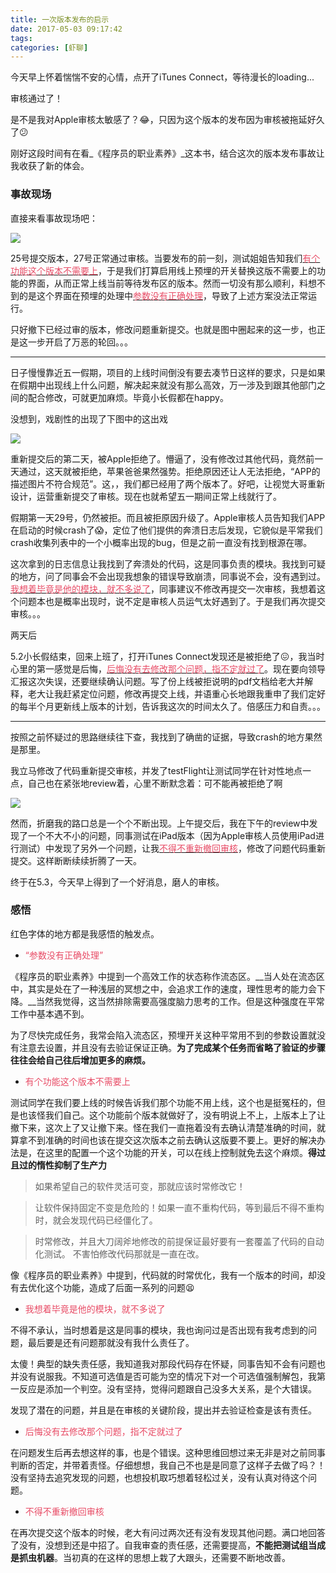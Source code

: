 ```yaml
---
title: 一次版本发布的启示
date: 2017-05-03 09:17:42
tags:
categories: [虾聊]
---
```


今天早上怀着惴惴不安的心情，点开了iTunes Connect，等待漫长的loading...

审核通过了！

是不是我对Apple审核太敏感了？😂，只因为这个版本的发布因为审核被拖延好久了😕

刚好这段时间有在看_《程序员的职业素养》_这本书，结合这次的版本发布事故让我收获了新的体会。

<!--more-->

### 事故现场

直接来看事故现场吧：

![](http://qiniu.huyangjie.cn/coldreading/jpg/iTunes_Connect1.png-bigblog)

25号提交版本，27号正常通过审核。当要发布的前一刻，测试姐姐告知我们[<font color=#E84C66>有个功能这个版本不需要上</font>](#1)，于是我们打算启用线上预埋的开关替换这版不需要上的功能的界面，从而正常上线当前等待发布区的版本。然而一切没有那么顺利，料想不到的是这个界面在预埋的处理中[<font color=#E84C66>参数没有正确处理</font>](#2)，导致了上述方案没法正常运行。

只好撤下已经过审的版本，修改问题重新提交。也就是图中圈起来的这一步，也正是这一步开启了万恶的轮回。。。

---
日子慢慢靠近五一假期，项目的上线时间倒没有要去凑节日这样的要求，只是如果在假期中出现线上什么问题，解决起来就没有那么高效，万一涉及到跟其他部门之间的配合修改，可就更加麻烦。毕竟小长假都在happy。

没想到，戏剧性的出现了下图中的这出戏

![](http://qiniu.huyangjie.cn/coldreading/jpg/iTunes_Connect2.png-bigblog)

重新提交后的第二天，被Apple拒绝了。懵逼了，没有修改过其他代码，竟然前一天通过，这天就被拒绝，苹果爸爸果然强势。拒绝原因还让人无法拒绝，“APP的描述图片不符合规范”。这，，我们都已经用了两个版本了。好吧，让视觉大哥重新设计，运营重新提交了审核。现在也就希望五一期间正常上线就行了。

假期第一天29号，仍然被拒。而且被拒原因升级了。Apple审核人员告知我们APP在启动的时候crash了😱，定位了他们提供的奔溃日志后发现，它貌似是平常我们crash收集列表中的一个小概率出现的bug，但是之前一直没有找到根源在哪。

这次拿到的日志信息让我找到了奔溃处的代码，这是同事负责的模块。我找到可疑的地方，问了同事会不会出现我想象的错误导致崩溃，同事说不会，没有遇到过。[<font color=#E84C66>我想着毕竟是他的模块，就不多说了</font>](#3)，同事建议不修改再提交一次审核，我想着这个问题本也是概率出现时，说不定是审核人员运气太好遇到了。于是我们再次提交审核。。。

两天后

5.2小长假结束，回来上班了，打开iTunes Connect发现还是被拒绝了😖，我当时心里的第一感觉是后悔，[<font color=#E84C66>后悔没有去修改那个问题，指不定就过了</font>](#4)。现在要向领导汇报这次失误，还要继续确认问题。写了份上线被拒说明的pdf文档给老大并解释，老大让我赶紧定位问题，修改再提交上线，并语重心长地跟我重申了我们定好的每半个月更新线上版本的计划，告诉我这次的时间太久了。倍感压力和自责。。。

---

按照之前怀疑过的思路继续往下查，我找到了确凿的证据，导致crash的地方果然是那里。

我立马修改了代码重新提交审核，并发了testFlight让测试同学在针对性地点一点，自己也在紧张地review着，心里不断默念着：可不能再被拒绝了啊

![](http://qiniu.huyangjie.cn/coldreading/jpg/iTunes_Connect3.png-bigblog)

然而，折磨我的路口总是一个个不断出现。上午提交后，我在下午的review中发现了一个不大不小的问题，同事测试在iPad版本（因为Apple审核人员使用iPad进行测试）中发现了另外一个问题，让我[<font color=#E84C66>不得不重新撤回审核</font>](#5)，修改了问题代码重新提交。这样断断续续折腾了一天。


终于在5.3，今天早上得到了一个好消息，磨人的审核。

### 感悟
红色字体的地方都是我感悟的触发点。



* <span id=2 ><font color=#E84C66>“参数没有正确处理”</font></span>

《程序员的职业素养》中提到一个高效工作的状态称作流态区。__当人处在流态区中，其实是处在了一种浅层的冥想之中，会追求工作的速度，理性思考的能力会下降。__当然我觉得，这当然排除需要高强度脑力思考的工作。但是这种强度在平常工作中基本遇不到。

为了尽快完成任务，我常会陷入流态区，预埋开关这种平常用不到的参数设置就没有注意去设置，并且没有去验证保证正确。__为了完成某个任务而省略了验证的步骤往往会给自己往后增加更多的麻烦。__

* <span id=1><font color=#E84C66>有个功能这个版本不需要上</font></span>

测试同学在我们要上线的时候告诉我们那个功能不用上线，这个也是挺冤枉的，但是也该怪我们自己。这个功能前个版本就做好了，没有明说上不上，上版本上了让撤下来，这次上了又让撤下来。怪在我们一直拖着没有去确认清楚准确的时间，就算拿不到准确的时间也该在提交这次版本之前去确认这版要不要上。更好的解决办法是，在这里的配置一个这个功能的开关，可以在线上控制就免去这个麻烦。__得过且过的惰性抑制了生产力__



>如果希望自己的软件灵活可变，那就应该时常修改它！

>让软件保持固定不变是危险的！如果一直不重构代码，等到最后不得不重构时，就会发现代码已经僵化了。

> 时常修改，并且大刀阔斧地修改的前提保证最好要有一套覆盖了代码的自动化测试。  不害怕修改代码那就是一直在改。


像《程序员的职业素养》中提到，代码就的时常优化，我有一个版本的时间，却没有去优化这个功能，造成了后面一系列的问题😫



* <span id=3><font color=#E84C66>我想着毕竟是他的模块，就不多说了</font></span>

不得不承认，当时想着是这是同事的模块，我也询问过是否出现有我考虑到的问题，最后要是还有问题那就没有我什么责任了。

太傻！典型的缺失责任感，我知道我对那段代码存在怀疑，同事告知不会有问题也并没有说服我。不知道可选值是否可能为空的情况下对一个可选值强制解包，我第一反应是添加一个判空。没有坚持，觉得问题跟自己没多大关系，是个大错误。

发现了潜在的问题，并且是在审核的关键阶段，提出并去验证检查是该有责任。

* <span id=4><font color=#E84C66>后悔没有去修改那个问题，指不定就过了</font></span>

在问题发生后再去想这样的事，也是个错误。这种思维回想过来无非是对之前同事判断的否定，并带着责怪。仔细想想，我自己不也是是同意了这样子去做了吗？！没有坚持去追究发现的问题，也想投机取巧想着轻松过关，没有认真对待这个问题。

* <span id=5><font color=#E84C66>不得不重新撤回审核</font></span>

在再次提交这个版本的时候，老大有问过两次还有没有发现其他问题。满口地回答了没有，没想到还是中招了。自我审查的责任感，还需要提高，__不能把测试组当成是抓虫机器__。当初真的在这样的思想上栽了大跟头，还需要不断地改善。


